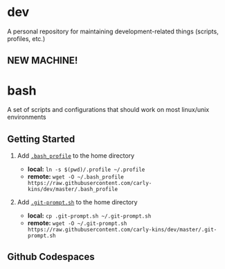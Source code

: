 dev
===

A personal repository for maintaining development-related things (scripts, profiles, etc.)

## NEW MACHINE!

# bash

A set of scripts and configurations that should work on most linux/unix environments

## Getting Started

1. Add [`.bash_profile`](.bash_profile) to the home directory
	- **local:**  `ln -s $(pwd)/.profile ~/.profile`
	- **remote:** `wget -O ~/.bash_profile https://raw.githubusercontent.com/carly-kins/dev/master/.bash_profile`

1. Add [`.git-prompt.sh`](.git-prompt.sh) to the home directory
	- **local:**  `cp .git-prompt.sh ~/.git-prompt.sh`
	- **remote:** `wget -O ~/.git-prompt.sh https://raw.githubusercontent.com/carly-kins/dev/master/.git-prompt.sh`


## Github Codespaces
